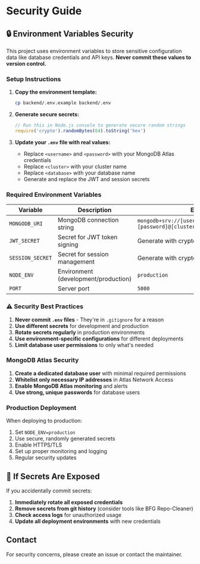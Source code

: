 # Security Guide

## 🔒 Environment Variables Security

This project uses environment variables to store sensitive configuration data like database credentials and API keys. **Never commit these values to version control.**

### Setup Instructions

1. **Copy the environment template:**
   ```bash
   cp backend/.env.example backend/.env
   ```

2. **Generate secure secrets:**
   ```javascript
   // Run this in Node.js console to generate secure random strings
   require('crypto').randomBytes(64).toString('hex')
   ```

3. **Update your `.env` file with real values:**
   - Replace `<username>` and `<password>` with your MongoDB Atlas credentials
   - Replace `<cluster>` with your cluster name
   - Replace `<database>` with your database name
   - Generate and replace the JWT and session secrets

### Required Environment Variables

| Variable | Description | Example |
|----------|-------------|---------|
| `MONGODB_URI` | MongoDB connection string | `mongodb+srv://[username]:[password]@[cluster].mongodb.net/[database]` |
| `JWT_SECRET` | Secret for JWT token signing | Generate with crypto.randomBytes(64) |
| `SESSION_SECRET` | Secret for session management | Generate with crypto.randomBytes(64) |
| `NODE_ENV` | Environment (development/production) | `production` |
| `PORT` | Server port | `5000` |

### ⚠️ Security Best Practices

1. **Never commit `.env` files** - They're in `.gitignore` for a reason
2. **Use different secrets** for development and production
3. **Rotate secrets regularly** in production environments
4. **Use environment-specific configurations** for different deployments
5. **Limit database user permissions** to only what's needed

### MongoDB Atlas Security

1. **Create a dedicated database user** with minimal required permissions
2. **Whitelist only necessary IP addresses** in Atlas Network Access
3. **Enable MongoDB Atlas monitoring** and alerts
4. **Use strong, unique passwords** for database users

### Production Deployment

When deploying to production:

1. Set `NODE_ENV=production`
2. Use secure, randomly generated secrets
3. Enable HTTPS/TLS
4. Set up proper monitoring and logging
5. Regular security updates

## 🚨 If Secrets Are Exposed

If you accidentally commit secrets:

1. **Immediately rotate all exposed credentials**
2. **Remove secrets from git history** (consider tools like BFG Repo-Cleaner)
3. **Check access logs** for unauthorized usage
4. **Update all deployment environments** with new credentials

## Contact

For security concerns, please create an issue or contact the maintainer.
